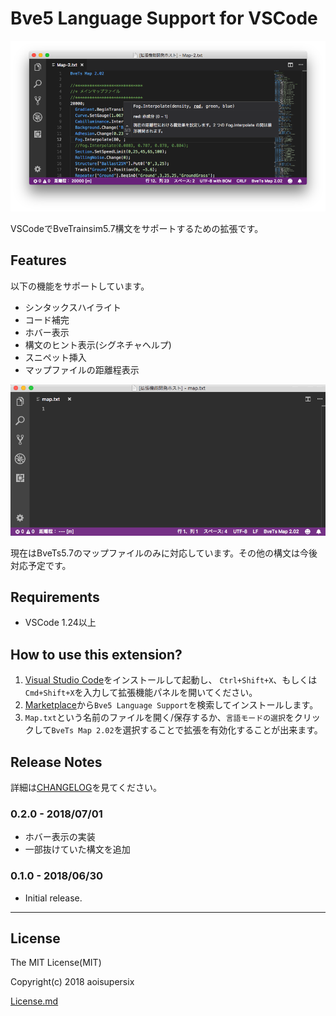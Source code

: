 # Bve5 Language Support for VSCode

![bve5-language-support](images/language-support.png)

VSCodeでBveTrainsim5.7構文をサポートするための拡張です。

## Features

以下の機能をサポートしています。
- シンタックスハイライト
- コード補完
- ホバー表示
- 構文のヒント表示(シグネチャヘルプ)
- スニペット挿入
- マップファイルの距離程表示

![snippet-sample](images/snippets.gif)

現在はBveTs5.7のマップファイルのみに対応しています。その他の構文は今後対応予定です。

## Requirements

- VSCode 1.24以上

## How to use this extension?

1. [Visual Studio Code](https://code.visualstudio.com)をインストールして起動し、 `Ctrl+Shift+X`、もしくは`Cmd+Shift+X`を入力して拡張機能パネルを開いてください。 
2. [Marketplace](https://marketplace.visualstudio.com/items?itemName=aoisupersix.bve5-language-support)から`Bve5 Language Support`を検索してインストールします。
3. `Map.txt`という名前のファイルを開く/保存するか、`言語モードの選択`をクリックして`BveTs Map 2.02`を選択することで拡張を有効化することが出来ます。

## Release Notes

詳細は[CHANGELOG](CHANGELOG.md)を見てください。

### 0.2.0 - 2018/07/01
- ホバー表示の実装
- 一部抜けていた構文を追加

### 0.1.0 - 2018/06/30
- Initial release.

-----------------------------------------------------------------------------------------------------------

## License

The MIT License(MIT)

Copyright(c) 2018 aoisupersix

[License.md](LICENSE.md)
